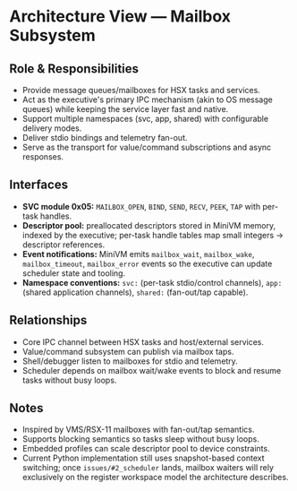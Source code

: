 # Architecture View — Mailbox Subsystem

## Role & Responsibilities
- Provide message queues/mailboxes for HSX tasks and services.
- Act as the executive's primary IPC mechanism (akin to OS message queues) while keeping the service layer fast and native.
- Support multiple namespaces (svc, app, shared) with configurable delivery modes.
- Deliver stdio bindings and telemetry fan-out.
- Serve as the transport for value/command subscriptions and async responses.

## Interfaces
- **SVC module 0x05:** `MAILBOX_OPEN`, `BIND`, `SEND`, `RECV`, `PEEK`, `TAP` with per-task handles.
- **Descriptor pool:** preallocated descriptors stored in MiniVM memory, indexed by the executive; per-task handle tables map small integers → descriptor references.
- **Event notifications:** MiniVM emits `mailbox_wait`, `mailbox_wake`, `mailbox_timeout`, `mailbox_error` events so the executive can update scheduler state and tooling.
- **Namespace conventions:** `svc:` (per-task stdio/control channels), `app:` (shared application channels), `shared:` (fan-out/tap capable).

## Relationships
- Core IPC channel between HSX tasks and host/external services.
- Value/command subsystem can publish via mailbox taps.
- Shell/debugger listen to mailboxes for stdio and telemetry.
- Scheduler depends on mailbox wait/wake events to block and resume tasks without busy loops.

## Notes
- Inspired by VMS/RSX-11 mailboxes with fan-out/tap semantics.
- Supports blocking semantics so tasks sleep without busy loops.
- Embedded profiles can scale descriptor pool to device constraints.
- Current Python implementation still uses snapshot-based context switching; once `issues/#2_scheduler` lands, mailbox waiters will rely exclusively on the register workspace model the architecture describes.
